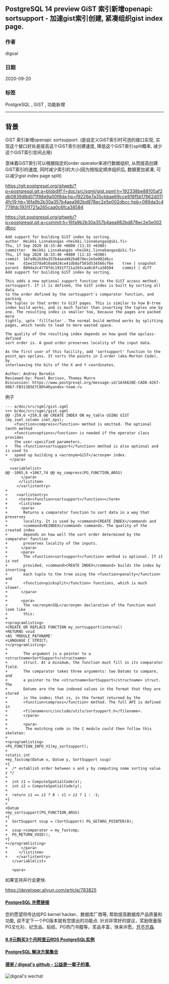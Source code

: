 ## PostgreSQL 14 preview  GiST 索引新增openapi: sortsupport - 加速gist索引创建, 紧凑组织gist index page.            
                    
### 作者                    
digoal                    
                    
### 日期                    
2020-09-20                   
                    
### 标签                    
PostgreSQL , GiST , 功能新增                  
                    
----                    
                    
## 背景              
GiST 索引新增openapi: sortsupport.  (是自定义GiST索引时可选的接口实现, 实现这个接口好处是提高这个GiST索引创建速度, 降低这个GiST索引split概率, 减少这个GiST索引空间占用)    
    
意味着GiST索引可以根据指定的order operator来进行数据组织, 从而提高创建GiST索引的速度, 同时减少索引的大小(因为按指定顺序组织后, 数据更加紧凑, 可以减少gist index page split)    
    
https://git.postgresql.org/gitweb/?p=postgresql.git;a=blobdiff;f=doc/src/sgml/gist.sgml;h=192338be88105af2db0839d8d071f88e9a00f8da;hp=f9226e7a35cbbae69cce918f5b17662d0114fc19;hb=16fa9b2b30a357b4aea982bd878ec2e5e002dbcc;hpb=089da3c4778fdc1931f721a265caa0c6fca38584    
    
https://git.postgresql.org/gitweb/?p=postgresql.git;a=commit;h=16fa9b2b30a357b4aea982bd878ec2e5e002dbcc    
    
```    
Add support for building GiST index by sorting.    
author	Heikki Linnakangas <heikki.linnakangas@iki.fi>	    
Thu, 17 Sep 2020 16:33:40 +0800 (11:33 +0300)    
committer	Heikki Linnakangas <heikki.linnakangas@iki.fi>	    
Thu, 17 Sep 2020 16:33:40 +0800 (11:33 +0300)    
commit	16fa9b2b30a357b4aea982bd878ec2e5e002dbcc    
tree	d1ee3378a010ad424ce41db8af503d534566cf6e	tree | snapshot    
parent	089da3c4778fdc1931f721a265caa0c6fca38584	commit | diff    
Add support for building GiST index by sorting.    
    
This adds a new optional support function to the GiST access method:    
sortsupport. If it is defined, the GiST index is built by sorting all data    
to the order defined by the sortsupport's comparator function, and packing    
the tuples in that order to GiST pages. This is similar to how B-tree    
index build works, and is much faster than inserting the tuples one by    
one. The resulting index is smaller too, because the pages are packed more    
tightly, upto 'fillfactor'. The normal build method works by splitting    
pages, which tends to lead to more wasted space.    
    
The quality of the resulting index depends on how good the opclass-defined    
sort order is. A good order preserves locality of the input data.    
    
As the first user of this facility, add 'sortsupport' function to the    
point_ops opclass. It sorts the points in Z-order (aka Morton Code), by    
interleaving the bits of the X and Y coordinates.    
    
Author: Andrey Borodin    
Reviewed-by: Pavel Borisov, Thomas Munro    
Discussion: https://www.postgresql.org/message-id/1A36620E-CAD8-4267-9067-FB31385E7C0D%40yandex-team.ru          
```    
    
例子    
    
```    
--- a/doc/src/sgml/gist.sgml    
+++ b/doc/src/sgml/gist.sgml    
@@ -259,6 +259,8 @@ CREATE INDEX ON my_table USING GIST (my_inet_column inet_ops);    
    <function>compress</function> method is omitted. The optional tenth method    
    <function>options</function> is needed if the operator class provides    
    the user-specified parameters.    
+   The <function>sortsupport</function> method is also optional and is used to    
+   speed up building a <acronym>GiST</acronym> index.    
  </para>    
     
  <variablelist>    
@@ -1065,6 +1067,74 @@ my_compress(PG_FUNCTION_ARGS)    
       </para>    
      </listitem>    
     </varlistentry>    
+    
+    <varlistentry>    
+     <term><function>sortsupport</function></term>    
+     <listitem>    
+      <para>    
+       Returns a comparator function to sort data in a way that preserves    
+       locality. It is used by <command>CREATE INDEX</command> and    
+       <command>REINDEX</command> commands. The quality of the created index    
+       depends on how well the sort order determined by the comparator function    
+       preserves locality of the inputs.    
+      </para>    
+      <para>    
+       The <function>sortsupport</function> method is optional. If it is not    
+       provided, <command>CREATE INDEX</command> builds the index by inserting    
+       each tuple to the tree using the <function>penalty</function> and    
+       <function>picksplit</function> functions, which is much slower.    
+      </para>    
+    
+      <para>    
+       The <acronym>SQL</acronym> declaration of the function must look like    
+       this:    
+    
+<programlisting>    
+CREATE OR REPLACE FUNCTION my_sortsupport(internal)    
+RETURNS void    
+AS 'MODULE_PATHNAME'    
+LANGUAGE C STRICT;    
+</programlisting>    
+    
+       The argument is a pointer to a <structname>SortSupport</structname>    
+       struct. At a minimum, the function must fill in its comparator field.    
+       The comparator takes three arguments: two Datums to compare, and    
+       a pointer to the <structname>SortSupport</structname> struct. The    
+       Datums are the two indexed values in the format that they are stored    
+       in the index; that is, in the format returned by the    
+       <function>compress</function> method. The full API is defined in    
+       <filename>src/include/utils/sortsupport.h</filename>.    
+       </para>    
+    
+       <para>    
+        The matching code in the C module could then follow this skeleton:    
+    
+<programlisting>    
+PG_FUNCTION_INFO_V1(my_sortsupport);    
+    
+static int    
+my_fastcmp(Datum x, Datum y, SortSupport ssup)    
+{    
+  /* establish order between x and y by computing some sorting value z */    
+    
+  int z1 = ComputeSpatialCode(x);    
+  int z2 = ComputeSpatialCode(y);    
+    
+  return z1 == z2 ? 0 : z1 > z2 ? 1 : -1;    
+}    
+    
+Datum    
+my_sortsupport(PG_FUNCTION_ARGS)    
+{    
+  SortSupport ssup = (SortSupport) PG_GETARG_POINTER(0);    
+    
+  ssup->comparator = my_fastcmp;    
+  PG_RETURN_VOID();    
+}    
+</programlisting>    
+      </para>    
+     </listitem>    
+    </varlistentry>    
   </variablelist>    
     
   <para>    
```    
    
如果支持并行会更快.  
  
https://developer.aliyun.com/article/783825  
    
  
#### [PostgreSQL 许愿链接](https://github.com/digoal/blog/issues/76 "269ac3d1c492e938c0191101c7238216")
您的愿望将传达给PG kernel hacker、数据库厂商等, 帮助提高数据库产品质量和功能, 说不定下一个PG版本就有您提出的功能点. 针对非常好的提议，奖励限量版PG文化衫、纪念品、贴纸、PG热门书籍等，奖品丰富，快来许愿。[开不开森](https://github.com/digoal/blog/issues/76 "269ac3d1c492e938c0191101c7238216").  
  
  
#### [9.9元购买3个月阿里云RDS PostgreSQL实例](https://www.aliyun.com/database/postgresqlactivity "57258f76c37864c6e6d23383d05714ea")
  
  
#### [PostgreSQL 解决方案集合](https://yq.aliyun.com/topic/118 "40cff096e9ed7122c512b35d8561d9c8")
  
  
#### [德哥 / digoal's github - 公益是一辈子的事.](https://github.com/digoal/blog/blob/master/README.md "22709685feb7cab07d30f30387f0a9ae")
  
  
![digoal's wechat](../pic/digoal_weixin.jpg "f7ad92eeba24523fd47a6e1a0e691b59")
  
